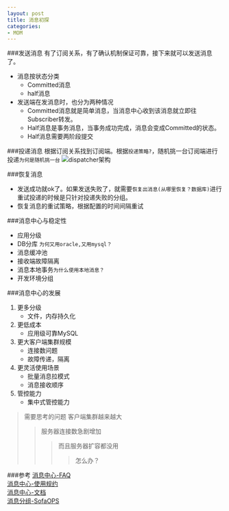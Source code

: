 ```yaml
---
layout: post
title: 消息初探
categories:
- MOM
---
```


###发送消息
有了订阅关系，有了确认机制保证可靠，接下来就可以发送消息了。
- 消息按状态分类
    - Committed消息
    - half消息
- 发送端在发消息时，也分为两种情况
    - Committed消息就是简单消息，当消息中心收到该消息就立即往Subscriber转发。
    - Half消息是事务消息，当事务成功完成，消息会变成Committed的状态。 
    - Half消息需要两阶段提交

###投递消息
根据订阅关系找到订阅端。根据`投递策略?`，随机挑一台订阅端进行投递`为何是随机挑一台`
![dispatcher架构](/blog/assets/pic/dispacher.png)

###恢复消息
- 发送成功就ok了。如果发送失败了，就需要`恢复出消息(从哪里恢复？数据库)`进行重试投递的时候是只针对投递失败的分组。
- 恢复消息的重试策略，根据配置的时间间隔重试


###消息中心与稳定性
- 应用分级
- DB分库 `为何又用oracle,又用mysql？`
- 消息缓冲池
- 接收端故障隔离
- 消息本地事务`为什么使用本地消息？`
- 开发环境分组

###消息中心的发展
1. 更多分级
    - 文件，内存持久化
2. 更低成本
    - 应用级可靠MySQL
3. 更大客户端集群规模
    - 连接数问题
    - 故障传递，隔离
4. 更灵活使用场景
    - 批量消息拉模式
    - 消息接收顺序
5. 管控能力
    - 集中式管控能力

>需要思考的问题
>客户端集群越来越大
>>服务器连接数急剧增加
>>>而且服务器扩容都没用
>>>>怎么办？

###参考
[消息中心-FAQ](http://doc.alipay.net/pages/viewpage.action?pageId=11255003)  
[消息中心-使用规约](http://doc.alipay.net/pages/viewpage.action?pageId=23536203)  
[消息中心-文档](http://doc.alipay.net/pages/viewpage.action?pageId=11255005)  
[消息分组-SofaOPS](http://sofaops.alipay.net/ops/ConfregModule.html)  